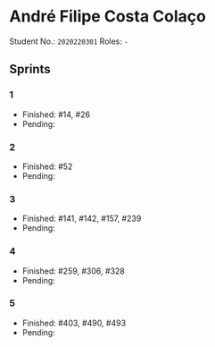 # André Filipe Costa Colaço

Student No.: `2020220301`
Roles: `-`

## Sprints

### 1

* Finished: #14, #26
* Pending:

### 2

* Finished: #52
* Pending:

### 3

* Finished: #141, #142, #157, #239
* Pending:

### 4

* Finished: #259, #306, #328
* Pending:

### 5

* Finished: #403, #490, #493
* Pending:
